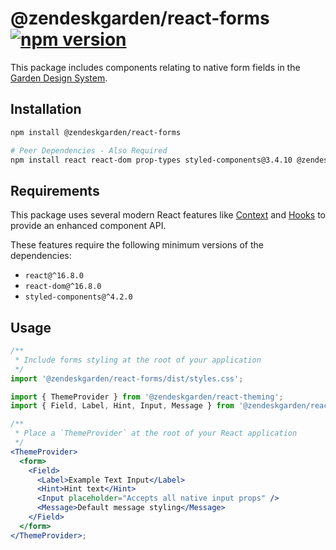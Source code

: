 # @zendeskgarden/react-forms [![npm version](https://img.shields.io/npm/v/@zendeskgarden/react-forms.svg?style=flat-square)](https://www.npmjs.com/package/@zendeskgarden/react-forms)

This package includes components relating to native form fields in the
[Garden Design System](https://zendeskgarden.github.io/).

## Installation

```sh
npm install @zendeskgarden/react-forms

# Peer Dependencies - Also Required
npm install react react-dom prop-types styled-components@3.4.10 @zendeskgarden/react-theming
```

## Requirements

This package uses several modern React features like [Context](https://reactjs.org/docs/context.html)
and [Hooks](https://reactjs.org/docs/hooks-intro.html) to provide an enhanced component API.

These features require the following minimum versions of the dependencies:

- `react@^16.8.0`
- `react-dom@^16.8.0`
- `styled-components@^4.2.0`

## Usage

```jsx static
/**
 * Include forms styling at the root of your application
 */
import '@zendeskgarden/react-forms/dist/styles.css';

import { ThemeProvider } from '@zendeskgarden/react-theming';
import { Field, Label, Hint, Input, Message } from '@zendeskgarden/react-forms';

/**
 * Place a `ThemeProvider` at the root of your React application
 */
<ThemeProvider>
  <form>
    <Field>
      <Label>Example Text Input</Label>
      <Hint>Hint text</Hint>
      <Input placeholder="Accepts all native input props" />
      <Message>Default message styling</Message>
    </Field>
  </form>
</ThemeProvider>;
```
